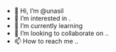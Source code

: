 - 👋 Hi, I’m @unasil 
- 👀 I’m interested in .
- 🌱 I’m currently learning 
- 💞️ I’m looking to collaborate on ..
- 📫 How to reach me ..

<!---
unasil/unasil is a ✨ special ✨ repository because its `README.md` (this file) appears on your GitHub profile.
You can click the Preview link to take a look at your changes.
--->
